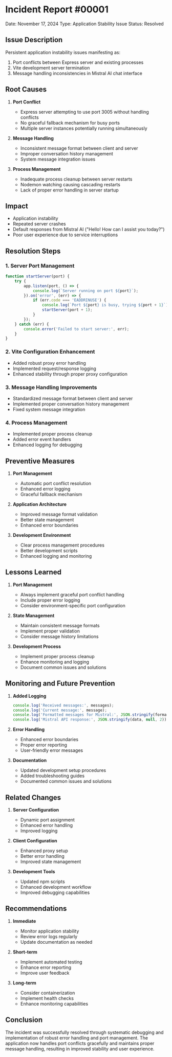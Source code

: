 # Incident Report #00001
Date: November 17, 2024
Type: Application Stability Issue
Status: Resolved

## Issue Description
Persistent application instability issues manifesting as:
1. Port conflicts between Express server and existing processes
2. Vite development server termination
3. Message handling inconsistencies in Mistral AI chat interface

## Root Causes
1. **Port Conflict**
   - Express server attempting to use port 3005 without handling conflicts
   - No graceful fallback mechanism for busy ports
   - Multiple server instances potentially running simultaneously

2. **Message Handling**
   - Inconsistent message format between client and server
   - Improper conversation history management
   - System message integration issues

3. **Process Management**
   - Inadequate process cleanup between server restarts
   - Nodemon watching causing cascading restarts
   - Lack of proper error handling in server startup

## Impact
- Application instability
- Repeated server crashes
- Default responses from Mistral AI ("Hello! How can I assist you today?")
- Poor user experience due to service interruptions

## Resolution Steps

### 1. Server Port Management
```javascript
function startServer(port) {
    try {
        app.listen(port, () => {
            console.log(`Server running on port ${port}`);
        }).on('error', (err) => {
            if (err.code === 'EADDRINUSE') {
                console.log(`Port ${port} is busy, trying ${port + 1}`);
                startServer(port + 1);
            }
        });
    } catch (err) {
        console.error('Failed to start server:', err);
    }
}
```

### 2. Vite Configuration Enhancement
- Added robust proxy error handling
- Implemented request/response logging
- Enhanced stability through proper proxy configuration

### 3. Message Handling Improvements
- Standardized message format between client and server
- Implemented proper conversation history management
- Fixed system message integration

### 4. Process Management
- Implemented proper process cleanup
- Added error event handlers
- Enhanced logging for debugging

## Preventive Measures
1. **Port Management**
   - Automatic port conflict resolution
   - Enhanced error logging
   - Graceful fallback mechanism

2. **Application Architecture**
   - Improved message format validation
   - Better state management
   - Enhanced error boundaries

3. **Development Environment**
   - Clear process management procedures
   - Better development scripts
   - Enhanced logging and monitoring

## Lessons Learned
1. **Port Management**
   - Always implement graceful port conflict handling
   - Include proper error logging
   - Consider environment-specific port configuration

2. **State Management**
   - Maintain consistent message formats
   - Implement proper validation
   - Consider message history limitations

3. **Development Process**
   - Implement proper process cleanup
   - Enhance monitoring and logging
   - Document common issues and solutions

## Monitoring and Future Prevention
1. **Added Logging**
   ```javascript
   console.log('Received messages:', messages);
   console.log('Current message:', message);
   console.log('Formatted messages for Mistral:', JSON.stringify(formattedMessages, null, 2));
   console.log('Mistral API response:', JSON.stringify(data, null, 2));
   ```

2. **Error Handling**
   - Enhanced error boundaries
   - Proper error reporting
   - User-friendly error messages

3. **Documentation**
   - Updated development setup procedures
   - Added troubleshooting guides
   - Documented common issues and solutions

## Related Changes
1. **Server Configuration**
   - Dynamic port assignment
   - Enhanced error handling
   - Improved logging

2. **Client Configuration**
   - Enhanced proxy setup
   - Better error handling
   - Improved state management

3. **Development Tools**
   - Updated npm scripts
   - Enhanced development workflow
   - Improved debugging capabilities

## Recommendations
1. **Immediate**
   - Monitor application stability
   - Review error logs regularly
   - Update documentation as needed

2. **Short-term**
   - Implement automated testing
   - Enhance error reporting
   - Improve user feedback

3. **Long-term**
   - Consider containerization
   - Implement health checks
   - Enhance monitoring capabilities

## Conclusion
The incident was successfully resolved through systematic debugging and implementation of robust error handling and port management. The application now handles port conflicts gracefully and maintains proper message handling, resulting in improved stability and user experience.